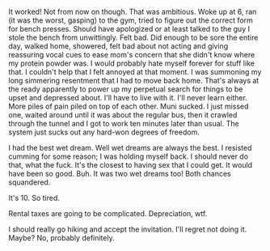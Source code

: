 It worked! Not from now on though. That was ambitious. Woke up at 6, ran (it was the worst, gasping) to the gym, tried to figure out the correct form for bench presses. Should have apologized or at least talked to the guy I stole the bench from unwittingly. Felt bad. Did enough to be sore the entire day, walked home, showered, felt bad about not acting and giving reassuring vocal cues to ease mom's concern that she didn't know where my protein powder was. I would probably hate myself forever for stuff like that. I couldn't help that I felt annoyed at that moment. I was summoning my long simmering resentment that I had to move back home. That's always at the ready apparently to power up my perpetual search for things to be upset and depressed about. I'll have to live with it. I'll never learn either. More piles of pain piled on top of each other. Muni sucked. I just missed one, waited around until it was about the regular bus, then it crawled through the tunnel and I got to work ten minutes later than usual. The system just sucks out any hard-won degrees of freedom.

I had the best wet dream. Well wet dreams are always the best. I resisted cumming for some reason; I was holding myself back. I should never do that, what the fuck. It's the closest to having sex that I could get. It would have been so good. Buh. It was two wet dreams too! Both chances squandered.

It's 10. So tired.

Rental taxes are going to be complicated. Depreciation, wtf.

I should really go hiking and accept the invitation. I'll regret not doing it. Maybe? No, probably definitely.
